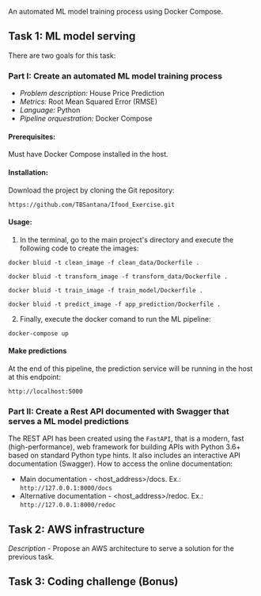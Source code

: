 An automated ML model training process using Docker Compose.

## Task 1: ML model serving
There are two goals for this task:
### Part I: Create an automated ML model training process
+ *Problem description:* House Price Prediction
+ *Metrics:* Root Mean Squared Error (RMSE)
+ *Language:* Python
+ *Pipeline orquestration:* Docker Compose

#### Prerequisites:
Must have Docker Compose installed in the host.

#### Installation:
Download the project by cloning the Git repository: 

```https://github.com/TBSantana/Ifood_Exercise.git```

#### Usage:
1. In the terminal, go to the main project's directory and execute the following code to create the images:

```docker bluid -t clean_image -f clean_data/Dockerfile .```

```docker bluid -t transform_image -f transform_data/Dockerfile .```

```docker bluid -t train_image -f train_model/Dockerfile .```

```docker bluid -t predict_image -f app_prediction/Dockerfile .```

2. Finally, execute the docker comand to run the ML pipeline:

```docker-compose up```

#### Make predictions
At the end of this pipeline, the prediction service will be running in the host at this endpoint: 

```http://localhost:5000```


### Part II: Create a Rest API documented with Swagger that serves a ML model predictions
The REST API has been created using the ```FastAPI```, that is a modern, fast (high-performance), web framework for building APIs with Python 3.6+ based on standard Python type hints. 
It also includes an interactive API documentation (Swagger). 
How to access the online documentation:
+ Main documentation - <host_address>/docs. Ex.: ```http://127.0.0.1:8000/docs```
+ Alternative documentation - <host_address>/redoc. Ex.: ```http://127.0.0.1:8000/redoc```

## Task 2: AWS infrastructure
*Description* - Propose an AWS architecture to serve a solution for the previous task.

## Task 3: Coding challenge (Bonus)
